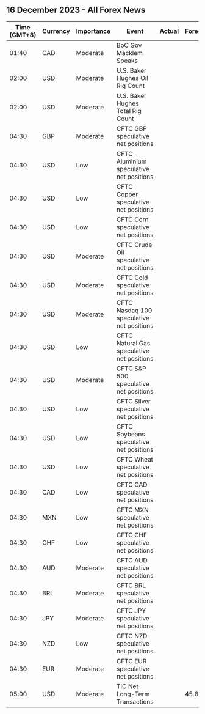 ## 16 December 2023 - All Forex News

| Time (GMT+8) | Currency | Importance | Event | Actual | Forecast | Previous |
|------|----------|------------|-------|--------|----------|----------|
| 01:40 | CAD | Moderate | BoC Gov Macklem Speaks |  |  |  |
| 02:00 | USD | Moderate | U.S. Baker Hughes Oil Rig Count |  |  | 503 |
| 02:00 | USD | Moderate | U.S. Baker Hughes Total Rig Count |  |  | 626 |
| 04:30 | GBP | Moderate | CFTC GBP speculative net positions |  |  | 11.7K |
| 04:30 | USD | Low | CFTC Aluminium speculative net positions |  |  | 5.7K |
| 04:30 | USD | Low | CFTC Copper speculative net positions |  |  | -2.0K |
| 04:30 | USD | Low | CFTC Corn speculative net positions |  |  | -110.4K |
| 04:30 | USD | Moderate | CFTC Crude Oil speculative net positions |  |  | 169.0K |
| 04:30 | USD | Moderate | CFTC Gold speculative net positions |  |  | 203.5K |
| 04:30 | USD | Moderate | CFTC Nasdaq 100 speculative net positions |  |  | 8.4K |
| 04:30 | USD | Low | CFTC Natural Gas speculative net positions |  |  | -111.1K |
| 04:30 | USD | Moderate | CFTC S&P 500 speculative net positions |  |  | -47.3K |
| 04:30 | USD | Low | CFTC Silver speculative net positions |  |  | 36.3K |
| 04:30 | USD | Low | CFTC Soybeans speculative net positions |  |  | 20.3K |
| 04:30 | USD | Low | CFTC Wheat speculative net positions |  |  | -67.1K |
| 04:30 | CAD | Low | CFTC CAD speculative net positions |  |  | -57.8K |
| 04:30 | MXN | Low | CFTC MXN speculative net positions |  |  | 73.5K |
| 04:30 | CHF | Low | CFTC CHF speculative net positions |  |  | -17.9K |
| 04:30 | AUD | Moderate | CFTC AUD speculative net positions |  |  | -57.7K |
| 04:30 | BRL | Moderate | CFTC BRL speculative net positions |  |  | 50.2K |
| 04:30 | JPY | Moderate | CFTC JPY speculative net positions |  |  | -105.0K |
| 04:30 | NZD | Low | CFTC NZD speculative net positions |  |  | -16.4K |
| 04:30 | EUR | Moderate | CFTC EUR speculative net positions |  |  | 152.4K |
| 05:00 | USD | Moderate | TIC Net Long-Term Transactions |  | 45.8B | -1.7B |
